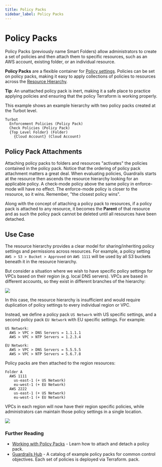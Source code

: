 ```yaml
---
title: Policy Packs
sidebar_label: Policy Packs
---
```


# Policy Packs

Policy Packs (previously name Smart Folders) allow administrators to create a set of policies and then attach them to specific resources, such as an AWS account, existing folder, or an individual resource.

**Policy Packs** are a flexible container for
[Policy settings](concepts/policies/values-settings#policy-settings). Policies
can be set on policy packs, making it easy to apply collections of policies to
resources across the [Resource Hierarchy](concepts/policies/hierarchy).

**Tip**: An unattached policy pack is inert, making it a safe place to practice
applying policies and ensuring that the policy Terraform is working properly.

This example shows an example hierarchy with two policy packs created at the
Turbot level.

```
Turbot
  Enforcement Policies (Policy Pack)
  Check Policies (Policy Pack)
  {Top Level Folder} (Folder)
    {Cloud Account} (Cloud Account)

```

## Policy Pack Attachments

Attaching policy packs to folders and resources "activates" the policies
contained in the policy pack. Notice that the ordering of policy pack
attachment matters a great deal. When evaluating policies, Guardrails starts at the
resource then ascends the resource hierarchy looking for an applicable policy. A
check-mode policy above the same policy in enforce-mode will have no effect. The
enforce-mode policy is closer to the resource, so it wins. Remember, "the
closest policy wins".

Along with the concept of attaching a policy pack to resources, if a policy
pack is attached to any resource, it becomes the **Parent** of that resource
and as such the policy pack cannot be deleted until all resources have been
detached.

## Use Case

The resource hierarchy provides a clear model for sharing/inheriting policy
settings and permissions across resources. For example, a policy setting
`AWS > S3 > Bucket > Approved` on `AWS 1111` will be used by all S3 buckets
beneath it in the resource hierarchy.

But consider a situation where we wish to have specific policy settings for VPCs
based on their region (e.g. local DNS servers). VPCs are based in different
accounts, so they exist in different branches of the hierarchy:

![](/images/docs/guardrails/policy-packs-none.png)

In this case, the resource hierarchy is insufficient and would require
duplication of policy settings to every individual region or VPC.

Instead, we define a policy pack `US Network` with US specific settings, and a
second policy pack `EU Network` with EU specific settings. For example:

    US Network:
      AWS > VPC > DNS Servers = 1.1.1.1
      AWS > VPC > NTP Servers = 1.2.3.4

    EU Network:
      AWS > VPC > DNS Servers = 5.5.5.5
      AWS > VPC > NTP Servers = 5.6.7.8

Policy packs are then attached to the region resources:

    Folder A
      AWS 1111
        us-east-1 (+ US Network)
        eu-west-1 (+ EU Network)
      AWS 2222
        us-east-1 (+ US Network)
        eu-west-1 (+ EU Network)

VPCs in each region will now have their region specific policies, while
administrators can maintain those policy settings in a single location.

![](/images/docs/guardrails/policy-packs-updated.png)

### Further Reading

- [Working with Policy Packs](guides/policy-packs) - Learn how to
  attach and detach a policy pack.
- [Guardrails Hub](https://hub.guardrails.turbot.com) - A catalog of example policy packs for common control objectives. Each set of policies is deployed via Terraform.
  pack.